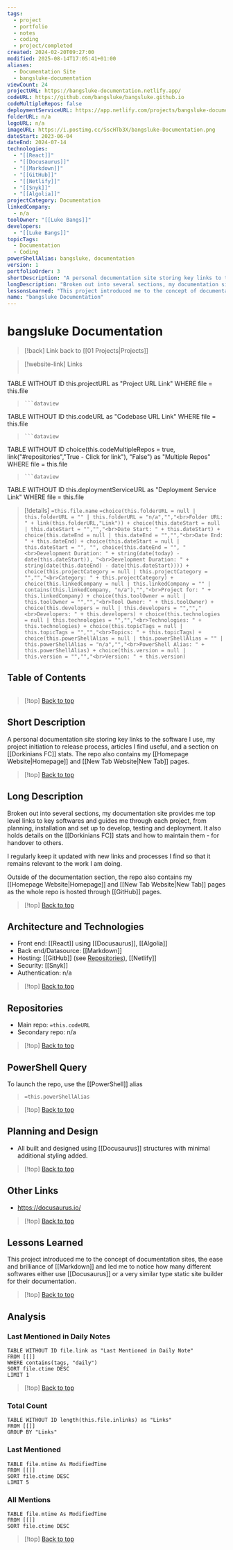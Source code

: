 ```yaml
---
tags:
  - project
  - portfolio
  - notes
  - coding
  - project/completed
created: 2024-02-20T09:27:00
modified: 2025-08-14T17:05:41+01:00
aliases:
  - Documentation Site
  - bangsluke-documentation
viewCount: 24
projectURL: https://bangsluke-documentation.netlify.app/
codeURL: https://github.com/bangsluke/bangsluke.github.io
codeMultipleRepos: false
deploymentServiceURL: https://app.netlify.com/projects/bangsluke-documentation/overview
folderURL: n/a
logoURL: n/a
imageURL: https://i.postimg.cc/SscHTb3X/bangsluke-Documentation.png
dateStart: 2023-06-04
dateEnd: 2024-07-14
technologies:
  - "[[React]]"
  - "[[Docusaurus]]"
  - "[[Markdown]]"
  - "[[GitHub]]"
  - "[[Netlify]]"
  - "[[Snyk]]"
  - "[[Algolia]]"
projectCategory: Documentation
linkedCompany:
  - n/a
toolOwner: "[[Luke Bangs]]"
developers:
  - "[[Luke Bangs]]"
topicTags:
  - Documentation
  - Coding
powerShellAlias: bangsluke, documentation
version: 1
portfolioOrder: 3
shortDescription: "A personal documentation site storing key links to the software I use, my project initiation to release process, articles I find useful, and a section on <span class=\"theme-link\">Dorkinians FC</span> stats. The repo also contains my <a href=\"/projects/homepage-website\" class=\"theme-link\">Homepage</a> and <a href=\"/projects/new-tab-website\" class=\"theme-link\">New Tab</a> pages."
longDescription: "Broken out into several sections, my documentation site provides me top level links to key softwares and guides me through each project, from planning, installation and set up to develop, testing and deployment. It also holds details on the <span class=\"theme-link\">Dorkinians FC</span> stats and how to maintain them - for handover to others.<br><br>I regularly keep it updated with new links and processes I find so that it remains relevant to the work I am doing.<br><br>Outside of the documentation section, the repo also contains my <a href=\"/projects/homepage-website\" class=\"theme-link\">Homepage</a> and <a href=\"/projects/new-tab-website\" class=\"theme-link\">New Tab</a> pages as the whole repo is hosted through <span class=\"theme-link\">GitHub</span> pages."
lessonsLearned: "This project introduced me to the concept of documentation sites, the ease and brilliance of <span class=\"theme-link\">Markdown</span> and led me to notice how many different softwares either use <span class=\"theme-link\">Docusaurus</span> or a very similar type static site builder for their documentation."
name: "bangsluke Documentation"
---
```

# bangsluke Documentation

> [!back] Link back to [[01 Projects|Projects]]

>[!website-link] Links
> ```dataview
TABLE WITHOUT ID this.projectURL as "Project URL Link"
WHERE file = this.file
>```
>```dataview
TABLE WITHOUT ID this.codeURL as "Codebase URL Link"
WHERE file = this.file
>```
>```dataview
TABLE WITHOUT ID choice(this.codeMultipleRepos = true, link("#repositories","True - Click for link"), "False") as "Multiple Repos"
WHERE file = this.file
>```
>```dataview
TABLE WITHOUT ID this.deploymentServiceURL as "Deployment Service Link"
WHERE file = this.file

>[!details]  `=this.file.name`
>`=choice(this.folderURL = null | this.folderURL = "" | this.folderURL = "n/a","","<br>Folder URL: " + link(this.folderURL,"Link")) + choice(this.dateStart = null | this.dateStart = "","","<br>Date Start: " + this.dateStart) + choice(this.dateEnd = null | this.dateEnd = "","","<br>Date End: " + this.dateEnd) + choice(this.dateStart = null | this.dateStart = "", "", choice(this.dateEnd = "", "<br>Development Duration: " + string(date(today) - date(this.dateStart)), "<br>Development Duration: " + string(date(this.dateEnd) - date(this.dateStart)))) + choice(this.projectCategory = null | this.projectCategory = "","","<br>Category: " + this.projectCategory) + choice(this.linkedCompany = null | this.linkedCompany = "" | contains(this.linkedCompany, "n/a"),"","<br>Project for: " + this.linkedCompany) + choice(this.toolOwner = null | this.toolOwner = "","","<br>Tool Owner: " + this.toolOwner) + choice(this.developers = null | this.developers = "","","<br>Developers: " + this.developers) + choice(this.technologies = null | this.technologies = "","","<br>Technologies: " + this.technologies) + choice(this.topicTags = null | this.topicTags = "","","<br>Topics: " + this.topicTags) + choice(this.powerShellAlias = null | this.powerShellAlias = "" | this.powerShellAlias = "n/a","","<br>PowerShell Alias: " + this.powerShellAlias) + choice(this.version = null | this.version = "","","<br>Version: " + this.version)`

## Table of Contents

```table-of-contents
```

>[!top] [Back to top](#Table%20of%20Contents)

## Short Description

A personal documentation site storing key links to the software I use, my project initiation to release process, articles I find useful, and a section on [[Dorkinians FC]] stats. The repo also contains my [[Homepage Website|Homepage]] and [[New Tab Website|New Tab]] pages.

>[!top] [Back to top](#Table%20of%20Contents)

## Long Description

Broken out into several sections, my documentation site provides me top level links to key softwares and guides me through each project, from planning, installation and set up to develop, testing and deployment. It also holds details on the [[Dorkinians FC]] stats and how to maintain them - for handover to others.

I regularly keep it updated with new links and processes I find so that it remains relevant to the work I am doing.

Outside of the documentation section, the repo also contains my [[Homepage Website|Homepage]] and [[New Tab Website|New Tab]] pages as the whole repo is hosted through [[GitHub]] pages.

>[!top] [Back to top](#Table%20of%20Contents)

## Architecture and Technologies

- Front end: [[React]] using [[Docusaurus]], [[Algolia]]
- Back end/Datasource: [[Markdown]]
- Hosting: [[GitHub]] (see [Repositories](#repositories)), [[Netlify]]
- Security: [[Snyk]]
- Authentication: n/a

>[!top] [Back to top](#Table%20of%20Contents)

## Repositories

- Main repo: `=this.codeURL`
- Secondary repo: n/a

>[!top] [Back to top](#Table%20of%20Contents)

## PowerShell Query

To launch the repo, use the [[PowerShell]] alias 

> `=this.powerShellAlias`

>[!top] [Back to top](#Table%20of%20Contents)

## Planning and Design

- All built and designed using [[Docusaurus]] structures with minimal additional styling added.

>[!top] [Back to top](#Table%20of%20Contents)

## Other Links

- <https://docusaurus.io/>

>[!top] [Back to top](#Table%20of%20Contents)

## Lessons Learned

This project introduced me to the concept of documentation sites, the ease and brilliance of [[Markdown]] and led me to notice how many different softwares either use [[Docusaurus]] or a very similar type static site builder for their documentation.

>[!top] [Back to top](#Table%20of%20Contents)

## Analysis

### Last Mentioned in Daily Notes

```dataview
TABLE WITHOUT ID file.link as "Last Mentioned in Daily Note"
FROM [[]]
WHERE contains(tags, "daily")
SORT file.ctime DESC
LIMIT 1
```

>[!top] [Back to top](#Table%20of%20Contents)

### Total Count

```dataview
TABLE WITHOUT ID length(this.file.inlinks) as "Links"
FROM [[]]
GROUP BY "Links"
```

### Last Mentioned

```dataview
TABLE file.mtime As ModifiedTime
FROM [[]]
SORT file.ctime DESC
LIMIT 5
```

### All Mentions

```dataview
TABLE file.mtime As ModifiedTime
FROM [[]]
SORT file.ctime DESC
```

>[!top] [Back to top](#Table%20of%20Contents)